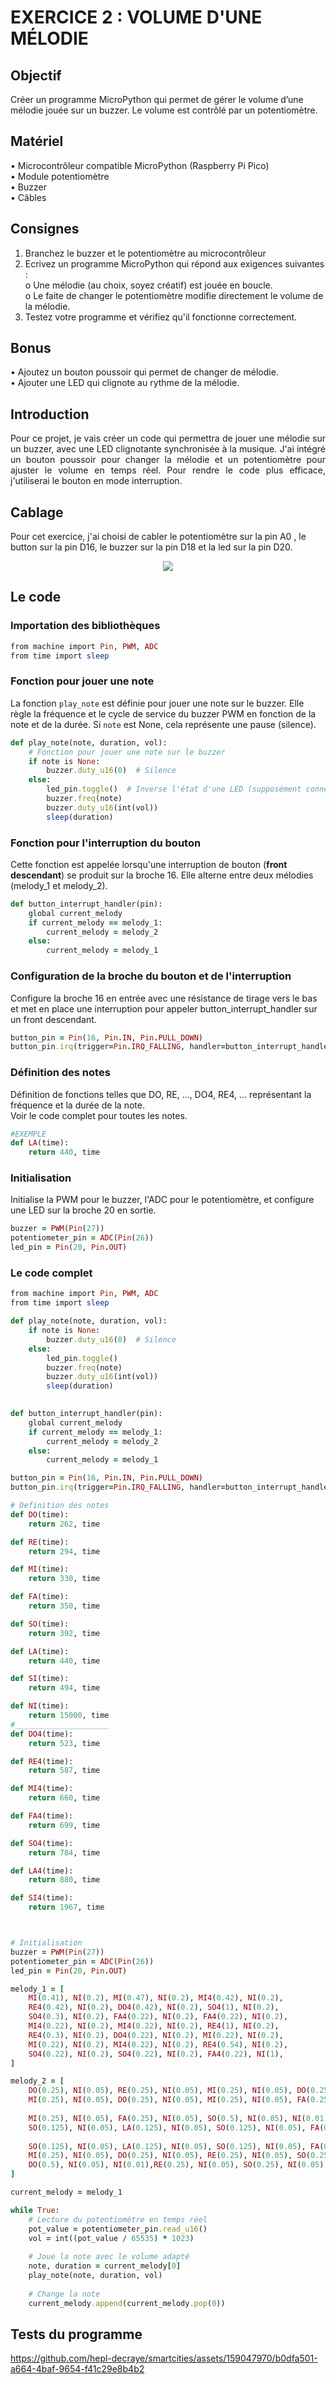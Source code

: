 # EXERCICE 2 : VOLUME D'UNE MÉLODIE 
## Objectif
Créer un programme MicroPython qui permet de gérer le volume d’une mélodie jouée sur un buzzer. Le 
volume est contrôlé par un potentiomètre.
## Matériel
• Microcontrôleur compatible MicroPython (Raspberry Pi Pico) \
• Module potentiomètre \
• Buzzer \
• Câbles 
## Consignes
1. Branchez le buzzer et le potentiomètre au microcontrôleur 
2. Ecrivez un programme MicroPython qui répond aux exigences suivantes :  \
o Une mélodie (au choix, soyez créatif) est jouée en boucle. \
o Le faite de changer le potentiomètre modifie directement le volume de la mélodie. 
3. Testez votre programme et vérifiez qu'il fonctionne correctement.
## Bonus
• Ajoutez un bouton poussoir qui permet de changer de mélodie. \
• Ajouter une LED qui clignote au rythme de la mélodie.
## Introduction
<p align="justify">
Pour ce projet, je vais créer un code qui permettra de jouer une mélodie sur un buzzer, avec une LED clignotante synchronisée à la musique. J'ai intégré un bouton poussoir pour changer la mélodie et un potentiomètre pour ajuster le volume en temps réel. Pour rendre le code plus efficace, j'utiliserai le bouton en mode interruption.
</p>

## Cablage
Pour cet exercice, j'ai choisi de cabler le potentiomètre sur la pin A0 , le button sur la pin D16, le buzzer sur la pin D18 et la led sur la pin D20.
<p align="center">
  <img src="https://github.com/hepl-decraye/smartcities/blob/main/images/Image2.png">
</p>

## Le code
### Importation des bibliothèques
```ruby
from machine import Pin, PWM, ADC
from time import sleep
```
### Fonction pour jouer une note
La fonction `play_note` est définie pour jouer une note sur le buzzer. Elle règle la fréquence et le cycle de service du buzzer PWM en fonction de la note et de la durée. Si `note` est None, cela représente une pause (silence).
```ruby
def play_note(note, duration, vol):
    # Fonction pour jouer une note sur le buzzer
    if note is None:
        buzzer.duty_u16(0)  # Silence
    else:
        led_pin.toggle()  # Inverse l'état d'une LED (supposément connectée à la broche 20)
        buzzer.freq(note)
        buzzer.duty_u16(int(vol))
        sleep(duration)
```
### Fonction pour l'interruption du bouton
Cette fonction est appelée lorsqu'une interruption de bouton (<strong>front descendant</strong>) se produit sur la broche 16. Elle alterne entre deux mélodies (melody_1 et melody_2).
```ruby
def button_interrupt_handler(pin):
    global current_melody
    if current_melody == melody_1:
        current_melody = melody_2
    else:
        current_melody = melody_1
```
### Configuration de la broche du bouton et de l'interruption
Configure la broche 16 en entrée avec une résistance de tirage vers le bas et met en place une interruption pour appeler button_interrupt_handler sur un front descendant.
```ruby
button_pin = Pin(16, Pin.IN, Pin.PULL_DOWN)
button_pin.irq(trigger=Pin.IRQ_FALLING, handler=button_interrupt_handler)
```
### Définition des notes
Définition de fonctions telles que DO, RE, ..., DO4, RE4, ... représentant la fréquence et la durée de la note.\
Voir le code complet pour toutes les notes.
```ruby
#EXEMPLE
def LA(time): 
    return 440, time
```

### Initialisation
Initialise la PWM pour le buzzer, l'ADC pour le potentiomètre, et configure une LED sur la broche 20 en sortie.
```ruby
buzzer = PWM(Pin(27))
potentiometer_pin = ADC(Pin(26))
led_pin = Pin(20, Pin.OUT)

```
### Le code complet
```ruby
from machine import Pin, PWM, ADC
from time import sleep

def play_note(note, duration, vol):
    if note is None:
        buzzer.duty_u16(0)  # Silence
    else:
        led_pin.toggle()
        buzzer.freq(note)
        buzzer.duty_u16(int(vol))
        sleep(duration)
        

def button_interrupt_handler(pin):
    global current_melody
    if current_melody == melody_1:
        current_melody = melody_2
    else:
        current_melody = melody_1

button_pin = Pin(16, Pin.IN, Pin.PULL_DOWN)
button_pin.irq(trigger=Pin.IRQ_FALLING, handler=button_interrupt_handler)  

# Definition des notes
def DO(time):
    return 262, time

def RE(time):
    return 294, time

def MI(time):
    return 330, time

def FA(time):
    return 350, time

def SO(time):
    return 392, time

def LA(time):
    return 440, time

def SI(time):
    return 494, time

def NI(time):
    return 15000, time
#_____________________
def DO4(time):
    return 523, time

def RE4(time):
    return 587, time

def MI4(time):
    return 660, time

def FA4(time):
    return 699, time

def SO4(time):
    return 784, time

def LA4(time):
    return 880, time

def SI4(time):
    return 1967, time



# Initialisation
buzzer = PWM(Pin(27))
potentiometer_pin = ADC(Pin(26)) 
led_pin = Pin(20, Pin.OUT)  

melody_1 = [
    MI(0.41), NI(0.2), MI(0.47), NI(0.2), MI4(0.42), NI(0.2),
    RE4(0.42), NI(0.2), DO4(0.42), NI(0.2), SO4(1), NI(0.2),
    SO4(0.3), NI(0.2), FA4(0.22), NI(0.2), FA4(0.22), NI(0.2),
    MI4(0.22), NI(0.2), MI4(0.22), NI(0.2), RE4(1), NI(0.2),
    RE4(0.3), NI(0.2), DO4(0.22), NI(0.2), MI(0.22), NI(0.2),
    MI(0.22), NI(0.2), MI4(0.22), NI(0.2), RE4(0.54), NI(0.2),
    SO4(0.22), NI(0.2), SO4(0.22), NI(0.2), FA4(0.22), NI(1),
]

melody_2 = [
    DO(0.25), NI(0.05), RE(0.25), NI(0.05), MI(0.25), NI(0.05), DO(0.25), NI(0.05), NI(0.01), DO(0.25), NI(0.05), RE(0.25), NI(0.05),
    MI(0.25), NI(0.05), DO(0.25), NI(0.05), MI(0.25), NI(0.05), FA(0.25), NI(0.05), SO(0.5), NI(0.05),
    
    MI(0.25), NI(0.05), FA(0.25), NI(0.05), SO(0.5), NI(0.05), NI(0.01),
    SO(0.125), NI(0.05), LA(0.125), NI(0.05), SO(0.125), NI(0.05), FA(0.125), NI(0.05), MI(0.25), NI(0.05), DO(0.25), NI(0.05),
    
    SO(0.125), NI(0.05), LA(0.125), NI(0.05), SO(0.125), NI(0.05), FA(0.125), NI(0.05),
    MI(0.25), NI(0.05), DO(0.25), NI(0.05), RE(0.25), NI(0.05), SO(0.25), NI(0.05),
    DO(0.5), NI(0.05), NI(0.01),RE(0.25), NI(0.05), SO(0.25), NI(0.05), DO(0.5)
]

current_melody = melody_1

while True:
    # Lecture du potentiomètre en temps réel
    pot_value = potentiometer_pin.read_u16()
    vol = int((pot_value / 65535) * 1023)
    
    # Joue la note avec le volume adapté
    note, duration = current_melody[0]
    play_note(note, duration, vol)
    
    # Change la note
    current_melody.append(current_melody.pop(0))

```
## Tests du programme
https://github.com/hepl-decraye/smartcities/assets/159047970/b0dfa501-a664-4baf-9654-f41c29e8b4b2




